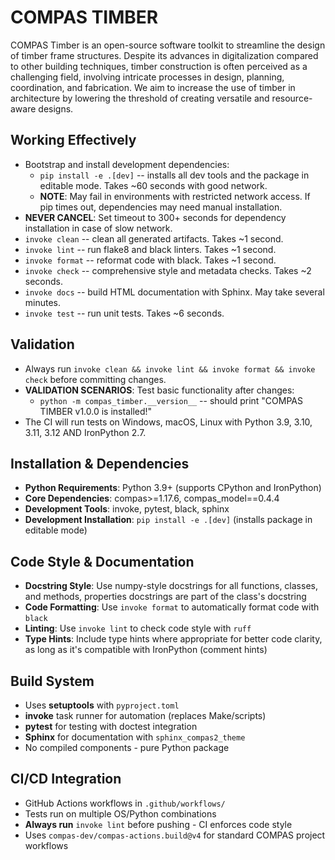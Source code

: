 # COMPAS TIMBER

COMPAS Timber is an open-source software toolkit to streamline the design of timber frame structures. Despite its advances in digitalization compared to other building techniques, timber construction is often perceived as a challenging field, involving intricate processes in design, planning, coordination, and fabrication. We aim to increase the use of timber in architecture by lowering the threshold of creating versatile and resource-aware designs.

## Working Effectively
- Bootstrap and install development dependencies:
  - `pip install -e .[dev]` -- installs all dev tools and the package in editable mode. Takes ~60 seconds with good network.
  - **NOTE**: May fail in environments with restricted network access. If pip times out, dependencies may need manual installation.
- **NEVER CANCEL**: Set timeout to 300+ seconds for dependency installation in case of slow network.
- `invoke clean` -- clean all generated artifacts. Takes ~1 second.
- `invoke lint` -- run flake8 and black linters. Takes ~1 second.
- `invoke format` -- reformat code with black. Takes ~1 second.  
- `invoke check` -- comprehensive style and metadata checks. Takes ~2 seconds.
- `invoke docs` -- build HTML documentation with Sphinx. May take several minutes.
- `invoke test` -- run unit tests. Takes ~6 seconds.

## Validation
- Always run `invoke clean && invoke lint && invoke format && invoke check` before committing changes.
- **VALIDATION SCENARIOS**: Test basic functionality after changes:
  - `python -m compas_timber.__version__` -- should print "COMPAS TIMBER v1.0.0 is installed!"
- The CI will run tests on Windows, macOS, Linux with Python 3.9, 3.10, 3.11, 3.12 AND IronPython 2.7.

## Installation & Dependencies
- **Python Requirements**: Python 3.9+ (supports CPython and IronPython)
- **Core Dependencies**: compas>=1.17.6, compas_model==0.4.4
- **Development Tools**: invoke, pytest, black, sphinx
- **Development Installation**: `pip install -e .[dev]` (installs package in editable mode)

## Code Style & Documentation
- **Docstring Style**: Use numpy-style docstrings for all functions, classes, and methods, properties docstrings are part of the class's docstring
- **Code Formatting**: Use `invoke format` to automatically format code with `black`
- **Linting**: Use `invoke lint` to check code style with `ruff`
- **Type Hints**: Include type hints where appropriate for better code clarity, as long as it's compatible with IronPython (comment hints)

## Build System
- Uses **setuptools** with `pyproject.toml`
- **invoke** task runner for automation (replaces Make/scripts)
- **pytest** for testing with doctest integration
- **Sphinx** for documentation with `sphinx_compas2_theme`
- No compiled components - pure Python package

## CI/CD Integration
- GitHub Actions workflows in `.github/workflows/`
- Tests run on multiple OS/Python combinations
- **Always run** `invoke lint` before pushing - CI enforces code style
- Uses `compas-dev/compas-actions.build@v4` for standard COMPAS project workflows
